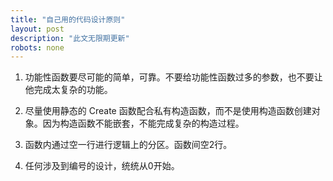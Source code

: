 ```yaml
---
title: "自己用的代码设计原则"
layout: post
description: "此文无限期更新"
robots: none
---
```


1. 功能性函数要尽可能的简单，可靠。不要给功能性函数过多的参数，也不要让他完成太复杂的功能。

2. 尽量使用静态的 Create 函数配合私有构造函数，而不是使用构造函数创建对象。因为构造函数不能嵌套，不能完成复杂的构造过程。

3. 函数内通过空一行进行逻辑上的分区。函数间空2行。

4. 任何涉及到编号的设计，统统从0开始。

